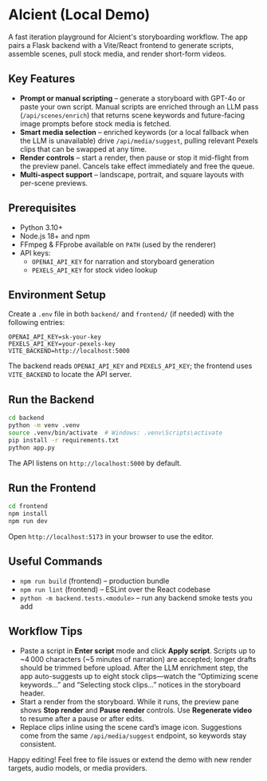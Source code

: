 # Alcient (Local Demo)

A fast iteration playground for Alcient's storyboarding workflow. The app pairs a Flask backend with a Vite/React frontend to generate scripts, assemble scenes, pull stock media, and render short-form videos.

## Key Features
- **Prompt or manual scripting** – generate a storyboard with GPT-4o or paste your own script. Manual scripts are enriched through an LLM pass (`/api/scenes/enrich`) that returns scene keywords and future-facing image prompts before stock media is fetched.
- **Smart media selection** – enriched keywords (or a local fallback when the LLM is unavailable) drive `/api/media/suggest`, pulling relevant Pexels clips that can be swapped at any time.
- **Render controls** – start a render, then pause or stop it mid-flight from the preview panel. Cancels take effect immediately and free the queue.
- **Multi-aspect support** – landscape, portrait, and square layouts with per-scene previews.

## Prerequisites
- Python 3.10+
- Node.js 18+ and npm
- FFmpeg & FFprobe available on `PATH` (used by the renderer)
- API keys:
  - `OPENAI_API_KEY` for narration and storyboard generation
  - `PEXELS_API_KEY` for stock video lookup

## Environment Setup
Create a `.env` file in both `backend/` and `frontend/` (if needed) with the following entries:

```
OPENAI_API_KEY=sk-your-key
PEXELS_API_KEY=your-pexels-key
VITE_BACKEND=http://localhost:5000
```

The backend reads `OPENAI_API_KEY` and `PEXELS_API_KEY`; the frontend uses `VITE_BACKEND` to locate the API server.

## Run the Backend
```bash
cd backend
python -m venv .venv
source .venv/bin/activate  # Windows: .venv\Scripts\activate
pip install -r requirements.txt
python app.py
```
The API listens on `http://localhost:5000` by default.

## Run the Frontend
```bash
cd frontend
npm install
npm run dev
```
Open `http://localhost:5173` in your browser to use the editor.

## Useful Commands
- `npm run build` (frontend) – production bundle
- `npm run lint` (frontend) – ESLint over the React codebase
- `python -m backend.tests.<module>` – run any backend smoke tests you add

## Workflow Tips
- Paste a script in **Enter script** mode and click **Apply script**. Scripts up to ~4 000 characters (~5 minutes of narration) are accepted; longer drafts should be trimmed before upload. After the LLM enrichment step, the app auto-suggests up to eight stock clips—watch the “Optimizing scene keywords…” and “Selecting stock clips…” notices in the storyboard header.
- Start a render from the storyboard. While it runs, the preview pane shows **Stop render** and **Pause render** controls. Use **Regenerate video** to resume after a pause or after edits.
- Replace clips inline using the scene card’s image icon. Suggestions come from the same `/api/media/suggest` endpoint, so keywords stay consistent.

Happy editing! Feel free to file issues or extend the demo with new render targets, audio models, or media providers.
